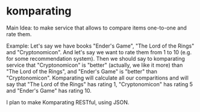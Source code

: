 komparating
===========

Main Idea: to make service that allows to compare items one-to-one and rate them.

Example: Let's say we have books "Ender's Game", "The Lord of the Rings" and "Cryptonomicon". And let's say we want to rate them from 1 to 10 (e.g. for some recommendation system). Then we should say to komparating service that "Cryptonomicon" is "better" (actually, we like it more) than "The Lord of the Rings", and "Ender's Game" is "better" than "Cryptonomicon". Komparating will calculate all our comparitions and will say that "The Lord of the Rings" has rating 1, "Cryptonomicon" has rating 5 and "Ender's Game" has rating 10.

I plan to make Komparating RESTful, using JSON.
